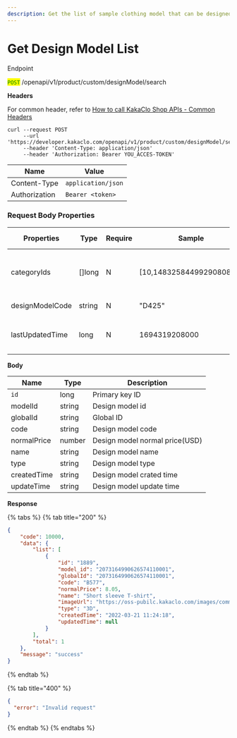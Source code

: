 ```yaml
---
description: Get the list of sample clothing model that can be designed by the system.
---
```


# Get Design Model List

Endpoint

<mark style="color:green;">`POST`</mark> /openapi/v1/product/custom/designModel/search

**Headers**

For common header, refer to [How to call KakaClo Shop APIs - Common Headers](https://docs.kakaclo.com/kuai-su-kai-shi)

```
curl --request POST
     --url 'https://developer.kakaclo.com/openapi/v1/product/custom/designModel/search'
     --header 'Content-Type: application/json'
     --header 'Authorization: Bearer YOU_ACCES-TOKEN'
```

| Name          | Value              |
| ------------- | ------------------ |
| Content-Type  | `application/json` |
| Authorization | `Bearer <token>`   |

### Request Body Properties <a href="#response-parameter-1" id="response-parameter-1"></a>

| Properties      | Type    | Require | Sample                    | Properties description               |
| --------------- | ------- | ------- | ------------------------- | ------------------------------------ |
| categoryIds     | \[]long | N       | \[10,1483258449929080833] | Category ID comes from category list |
| designModelCode | string  | N       | "D425"                    | Design model code                    |
| lastUpdatedTime | long    | N       | 1694319208000             | Design model last updated time       |

**Body**

| Name        | Type   | Description                    |
| ----------- | ------ | ------------------------------ |
| `id`        | long   | Primary key ID                 |
| modelId     | string | Design model id                |
| globalId    | string | Global ID                      |
| code        | string | Design model code              |
| normalPrice | number | Design model normal price(USD) |
| name        | string | Design model name              |
| type        | string | Design model type              |
| createdTime | string | Design model crated time       |
| updateTime  | string | Design model update time       |

**Response**

{% tabs %}
{% tab title="200" %}
```json
{
    "code": 10000,
    "data": {
        "list": [
            {
                "id": "1889",
                "model_id": "2073164990626574110001",
                "globalId": "2073164990626574110001",
                "code": "B577",
                "normalPrice": 8.05,
                "name": "Short sleeve T-shirt",
                "imageUrl": "https://oss-pubilc.kakaclo.com/images/common/custom/images/20240315/23448f22-7af0-4dd4-b768-5f7444e52495.png",
                "type": "3D",
                "createdTime": "2022-03-21 11:24:18",
                "updatedTime": null
            }
        ],
        "total": 1
    },
    "message": "success"
}
```
{% endtab %}

{% tab title="400" %}
```json
{
  "error": "Invalid request"
}
```
{% endtab %}
{% endtabs %}
